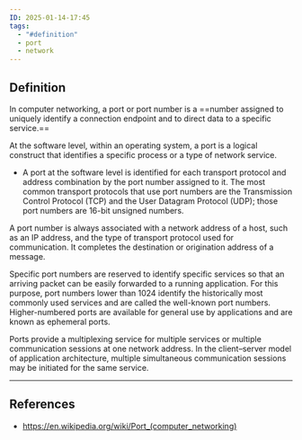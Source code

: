```yaml
---
ID: 2025-01-14-17:45
tags:
  - "#definition"
  - port
  - network
---
```

## Definition

In computer networking, a port or port number is a ==number assigned to uniquely  identify a connection endpoint and to direct data to a specific service.==

At the software level, within an operating system, a port is a logical construct that identifies a specific process or a type of network service. 
- A port at the software level is identified for each transport protocol and address combination by the port number assigned to it. The most common transport protocols that use port numbers are the Transmission Control Protocol (TCP) and the User Datagram Protocol (UDP); those port numbers are 16-bit unsigned numbers.

A port number is always associated with a network address of a host, such as an IP address, and the type of transport protocol used for communication. 
It completes the destination or origination address of a message.

Specific port numbers are reserved to identify specific services so that an arriving packet can be easily forwarded to a running application. For this purpose, port numbers lower than 1024 identify the historically most commonly used services and are called the well-known port numbers. Higher-numbered ports are available for general use by applications and are known as ephemeral ports.

Ports provide a multiplexing service for multiple services or multiple communication sessions at one network address. In the client–server model of application architecture, multiple simultaneous communication sessions may be initiated for the same service.

---
## References
- https://en.wikipedia.org/wiki/Port_(computer_networking)